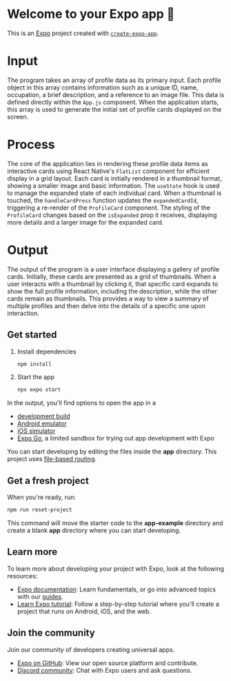 # Welcome to your Expo app 👋

This is an [Expo](https://expo.dev) project created with [`create-expo-app`](https://www.npmjs.com/package/create-expo-app).

# Input

The program takes an array of profile data as its primary input. Each profile object in this array contains information such as a unique ID, name, occupation, a brief description, and a reference to an image file. This data is defined directly within the `App.js` component. When the application starts, this array is used to generate the initial set of profile cards displayed on the screen.

# Process

The core of the application lies in rendering these profile data items as interactive cards using React Native's `FlatList` component for efficient display in a grid layout. Each card is initially rendered in a thumbnail format, showing a smaller image and basic information. The `useState` hook is used to manage the expanded state of each individual card. When a thumbnail is touched, the `handleCardPress` function updates the `expandedCardId`, triggering a re-render of the `ProfileCard` component. The styling of the `ProfileCard` changes based on the `isExpanded` prop it receives, displaying more details and a larger image for the expanded card.

# Output

The output of the program is a user interface displaying a gallery of profile cards. Initially, these cards are presented as a grid of thumbnails. When a user interacts with a thumbnail by clicking it, that specific card expands to show the full profile information, including the description, while the other cards remain as thumbnails. This provides a way to view a summary of multiple profiles and then delve into the details of a specific one upon interaction.

## Get started

1. Install dependencies

   ```bash
   npm install
   ```

2. Start the app

   ```bash
   npx expo start
   ```

In the output, you'll find options to open the app in a

- [development build](https://docs.expo.dev/develop/development-builds/introduction/)
- [Android emulator](https://docs.expo.dev/workflow/android-studio-emulator/)
- [iOS simulator](https://docs.expo.dev/workflow/ios-simulator/)
- [Expo Go](https://expo.dev/go), a limited sandbox for trying out app development with Expo

You can start developing by editing the files inside the **app** directory. This project uses [file-based routing](https://docs.expo.dev/router/introduction).

## Get a fresh project

When you're ready, run:

```bash
npm run reset-project
```

This command will move the starter code to the **app-example** directory and create a blank **app** directory where you can start developing.

## Learn more

To learn more about developing your project with Expo, look at the following resources:

- [Expo documentation](https://docs.expo.dev/): Learn fundamentals, or go into advanced topics with our [guides](https://docs.expo.dev/guides).
- [Learn Expo tutorial](https://docs.expo.dev/tutorial/introduction/): Follow a step-by-step tutorial where you'll create a project that runs on Android, iOS, and the web.

## Join the community

Join our community of developers creating universal apps.

- [Expo on GitHub](https://github.com/expo/expo): View our open source platform and contribute.
- [Discord community](https://chat.expo.dev): Chat with Expo users and ask questions.
